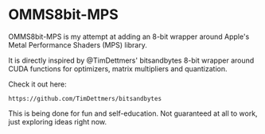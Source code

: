 OMMS8bit-MPS
============

OMMS8bit-MPS is my attempt at adding an 8-bit wrapper around Apple's Metal Performance Shaders (MPS) library. 

It is directly inspired by @TimDettmers' bitsandbytes 8-bit wrapper around CUDA functions for optimizers, matrix multipliers and quantization.

Check it out here:   

	https://github.com/TimDettmers/bitsandbytes

This is being done for fun and self-education. Not guaranteed at all to work, just exploring ideas right now.